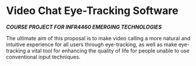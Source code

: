# Video Chat Eye-Tracking Software

___COURSE PROJECT FOR INFR4460 EMERGING TECHNOLOGIES___

The ultimate aim of this proposal is to make video calling a more natural and intuitive experience for all users through eye-tracking, as well as make eye-tracking a vital tool for enhancing the quality of life for people unable to use conventional input techniques.
